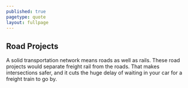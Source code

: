 ```yaml
---
published: true
pagetype: quote
layout: fullpage
---
```


## Road Projects

A solid transportation network means roads as well as rails. These road projects would separate freight rail from the roads. That makes intersections safer, and it cuts the huge delay of waiting in your car for a freight train to go by.